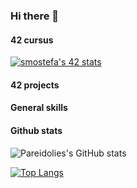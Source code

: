 ### Hi there 👋

#### 42 cursus

[![smostefa's 42 stats](https://badge42.vercel.app/api/v2/clfy9gd6o000608jut12hufsn/stats?cursusId=21&coalitionId=46)](https://github.com/JaeSeoKim/badge42)

#### 42 projects


#### General skills

#### Github stats

![Pareidolies's GitHub stats](https://github-readme-stats.vercel.app/api?username=pareidolies&show_icons=true&theme=apprentice)

[![Top Langs](https://github-readme-stats.vercel.app/api/top-langs/?username=pareidolies&layout=compact&theme=apprentice)](https://github.com/anuraghazra/github-readme-stats)

<!--
**pareidolies/pareidolies** is a ✨ _special_ ✨ repository because its `README.md` (this file) appears on your GitHub profile.

Here are some ideas to get you started:

- 🔭 I’m currently working on ...
- 🌱 I’m currently learning ...
- 👯 I’m looking to collaborate on ...
- 🤔 I’m looking for help with ...
- 💬 Ask me about ...
- 📫 How to reach me: ...
- 😄 Pronouns: ...
- ⚡ Fun fact: ...
-->
